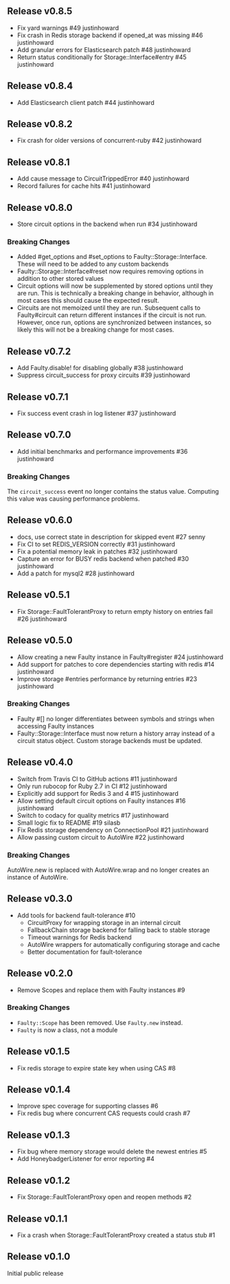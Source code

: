 ## Release v0.8.5

* Fix yard warnings #49 justinhoward
* Fix crash in Redis storage backend if opened_at was missing #46 justinhoward
* Add granular errors for Elasticsearch patch #48 justinhoward
* Return status conditionally for Storage::Interface#entry #45 justinhoward

## Release v0.8.4

* Add Elasticsearch client patch #44 justinhoward

## Release v0.8.2

* Fix crash for older versions of concurrent-ruby #42 justinhoward

## Release v0.8.1

* Add cause message to CircuitTrippedError #40 justinhoward
* Record failures for cache hits #41 justinhoward


## Release v0.8.0

* Store circuit options in the backend when run #34 justinhoward

### Breaking Changes

* Added #get_options and #set_options to Faulty::Storage::Interface.
  These will need to be added to any custom backends
* Faulty::Storage::Interface#reset now requires removing options in
  addition to other stored values
* Circuit options will now be supplemented by stored options until they
  are run. This is technically a breaking change in behavior, although
  in most cases this should cause the expected result.
* Circuits are not memoized until they are run. Subsequent calls
  to Faulty#circuit can return different instances if the circuit is
  not run. However, once run, options are synchronized between
  instances, so likely this will not be a breaking change for most
  cases.

## Release v0.7.2

* Add Faulty.disable! for disabling globally #38 justinhoward
* Suppress circuit_success for proxy circuits #39 justinhoward

## Release v0.7.1

* Fix success event crash in log listener #37 justinhoward

## Release v0.7.0

* Add initial benchmarks and performance improvements #36 justinhoward

### Breaking Changes

The `circuit_success` event no longer contains the status value. Computing this
value was causing performance problems.

## Release v0.6.0

* docs, use correct state in description for skipped event #27 senny
* Fix CI to set REDIS_VERSION correctly #31 justinhoward
* Fix a potential memory leak in patches #32 justinhoward
* Capture an error for BUSY redis backend when patched #30 justinhoward
* Add a patch for mysql2 #28 justinhoward

## Release v0.5.1

* Fix Storage::FaultTolerantProxy to return empty history on entries fail #26 justinhoward

## Release v0.5.0

* Allow creating a new Faulty instance in Faulty#register #24 justinhoward
* Add support for patches to core dependencies starting with redis #14 justinhoward
* Improve storage #entries performance by returning entries #23 justinhoward

### Breaking Changes

* Faulty #[] no longer differentiates between symbols and strings when accessing
  Faulty instances
* Faulty::Storage::Interface must now return a history array instead of a
  circuit status object. Custom storage backends must be updated.

## Release v0.4.0

* Switch from Travis CI to GitHub actions #11 justinhoward
* Only run rubocop for Ruby 2.7 in CI #12 justinhoward
* Explicitly add support for Redis 3 and 4 #15 justinhoward
* Allow setting default circuit options on Faulty instances #16 justinhoward
* Switch to codacy for quality metrics #17 justinhoward
* Small logic fix to README #19 silasb
* Fix Redis storage dependency on ConnectionPool #21 justinhoward
* Allow passing custom circuit to AutoWire #22 justinhoward

### Breaking Changes

AutoWire.new is replaced with AutoWire.wrap and no longer creates an instance
of AutoWire.

## Release v0.3.0

* Add tools for backend fault-tolerance #10
  * CircuitProxy for wrapping storage in an internal circuit
  * FallbackChain storage backend for falling back to stable storage
  * Timeout warnings for Redis backend
  * AutoWire wrappers for automatically configuring storage and cache
  * Better documentation for fault-tolerance

## Release v0.2.0

* Remove Scopes and replace them with Faulty instances #9

### Breaking Changes

* `Faulty::Scope` has been removed. Use `Faulty.new` instead.
* `Faulty` is now a class, not a module

## Release v0.1.5

* Fix redis storage to expire state key when using CAS #8

## Release v0.1.4

* Improve spec coverage for supporting classes #6
* Fix redis bug where concurrent CAS requests could crash #7

## Release v0.1.3

* Fix bug where memory storage would delete the newest entries #5
* Add HoneybadgerListener for error reporting #4

## Release v0.1.2

* Fix Storage::FaultTolerantProxy open and reopen methods #2

## Release v0.1.1

* Fix a crash when Storage::FaultTolerantProxy created a status stub #1

## Release v0.1.0

Initial public release
